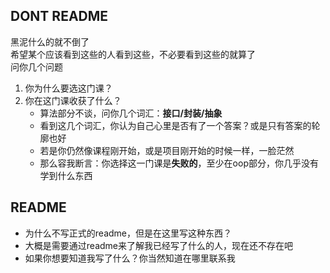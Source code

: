 ## DONT README
黑泥什么的就不倒了  
希望某个应该看到这些的人看到这些，不必要看到这些的就算了  
问你几个问题  
1. 你为什么要选这门课？
2. 你在这门课收获了什么？
   - 算法部分不谈，问你几个词汇：**接口/封装/抽象**
   - 看到这几个词汇，你认为自己心里是否有了一个答案？或是只有答案的轮廓也好
   - 若是你仍然像课程刚开始，或是项目刚开始的时候一样，一脸茫然
   - 那么容我断言：你选择这一门课是**失败的**，至少在oop部分，你几乎没有学到什么东西

## README
+ 为什么不写正式的readme，但是在这里写这种东西？
+ 大概是需要通过readme来了解我已经写了什么的人，现在还不存在吧
+ 如果你想要知道我写了什么？你当然知道在哪里联系我
